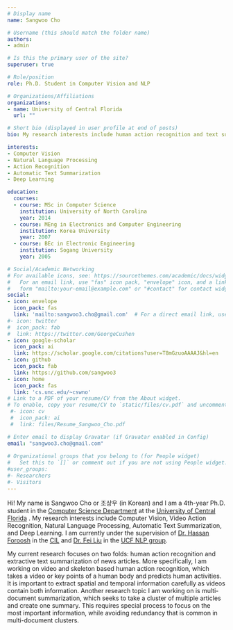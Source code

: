 ```yaml
---
# Display name
name: Sangwoo Cho

# Username (this should match the folder name)
authors:
- admin

# Is this the primary user of the site?
superuser: true

# Role/position
role: Ph.D. Student in Computer Vision and NLP

# Organizations/Affiliations
organizations:
- name: University of Central Florida
  url: ""

# Short bio (displayed in user profile at end of posts)
bio: My research interests include human action recognition and text summarization.

interests:
- Computer Vision
- Natural Language Processing
- Action Recognition
- Automatic Text Summarization
- Deep Learning

education:
  courses:
  - course: MSc in Computer Science
    institution: University of North Carolina
    year: 2014
  - course: MEng in Electronics and Computer Engineering
    institution: Korea University
    year: 2007
  - course: BEc in Electronic Engineering
    institution: Sogang University
    year: 2005

# Social/Academic Networking
# For available icons, see: https://sourcethemes.com/academic/docs/widgets/#icons
#   For an email link, use "fas" icon pack, "envelope" icon, and a link in the
#   form "mailto:your-email@example.com" or "#contact" for contact widget.
social:
- icon: envelope
  icon_pack: fas
  link: 'mailto:sangwoo3.cho@gmail.com'  # For a direct email link, use "mailto:test@example.org". #contact
#- icon: twitter
#  icon_pack: fab
#  link: https://twitter.com/GeorgeCushen
- icon: google-scholar
  icon_pack: ai
  link: https://scholar.google.com/citations?user=T8mGzuoAAAAJ&hl=en
- icon: github
  icon_pack: fab
  link: https://github.com/sangwoo3
- icon: home
  icon_pack: fas
  link: 'cs.unc.edu/~cswno'
# Link to a PDF of your resume/CV from the About widget.
# To enable, copy your resume/CV to `static/files/cv.pdf` and uncomment the lines below.  
 #- icon: cv
 #  icon_pack: ai
 #  link: files/Resume_Sangwoo_Cho.pdf

# Enter email to display Gravatar (if Gravatar enabled in Config)
email: "sangwoo3.cho@gmail.com"
  
# Organizational groups that you belong to (for People widget)
#   Set this to `[]` or comment out if you are not using People widget.  
#user_groups:
#- Researchers
#- Visitors
---
```


Hi! My name is Sangwoo Cho or 조상우 (in Korean) and I am a 4th-year Ph.D. student in the [Computer Science Department](http://cs.ucf.edu/) at the [University of Central Florida](http://www.ucf.edu/) . My research interests include Computer Vision, Video Action Recognition, Natural Language Processing, Automatic Text Summarization, and Deep Learning. I am currently under the supervision of [Dr. Hassan Foroosh](http://www.cs.ucf.edu/~foroosh/) in the [CIL](<http://cil.cs.ucf.edu/>) and [Dr. Fei Liu](<http://www.cs.ucf.edu/~feiliu/>) in the [UCF NLP group](<http://www.nlp.cs.ucf.edu/>).



My current research focuses on two folds: human action recognition and extractive text summarization of news articles. More specifically, I am working on video and skeleton based human action recognition, which takes a video or key points of a human body and predicts human activities. It is important to extract spatial and temporal information carefully as videos contain both information. Another research topic I am working on is multi-document summarization, which seeks to take a cluster of multiple articles and create one summary.  This requires special process to focus on the most important information, while avoiding redundancy that is common in multi-document clusters.